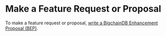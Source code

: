 <!---
Copyright © 2020 Interplanetary Database Association e.V.,
BigchainDB and IPDB software contributors.
SPDX-License-Identifier: (Apache-2.0 AND CC-BY-4.0)
Code is Apache-2.0 and docs are CC-BY-4.0
--->

# Make a Feature Request or Proposal

To make a feature request or proposal, [write a BigchainDB Enhancement Proposal (BEP)](write-a-bep).

